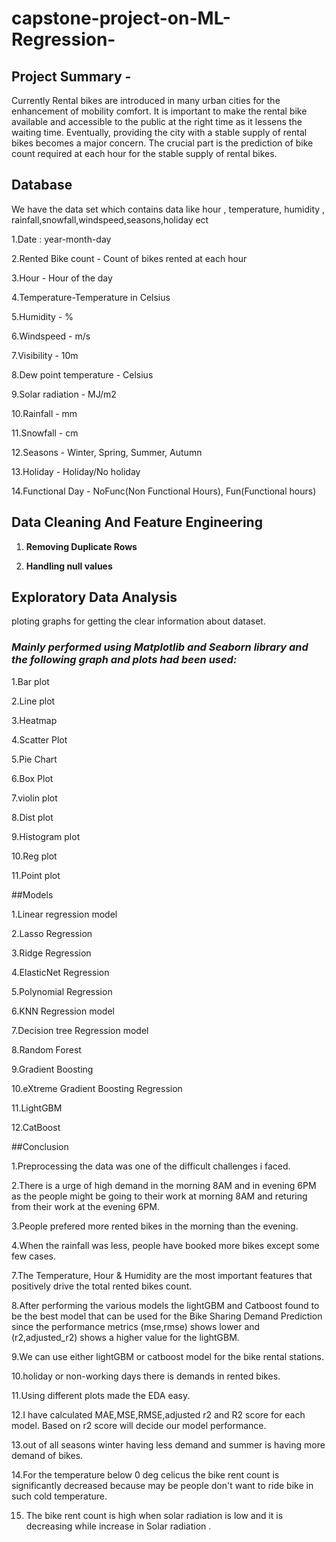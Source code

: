 # capstone-project-on-ML-Regression-

## Project Summary -

Currently Rental bikes are introduced in many urban cities for the enhancement of mobility comfort. It is important to make the rental bike available and accessible to the public at the right time as it lessens the waiting time. Eventually, providing the city with a stable supply of rental bikes becomes a major concern. The crucial part is the prediction of bike count required at each hour for the stable supply of rental bikes.

## Database

We have the data set which contains data like hour , temperature, humidity , rainfall,snowfall,windspeed,seasons,holiday ect

1.Date : year-month-day

2.Rented Bike count - Count of bikes rented at each hour

3.Hour - Hour of the day

4.Temperature-Temperature in Celsius

5.Humidity - %

6.Windspeed - m/s

7.Visibility - 10m

8.Dew point temperature - Celsius

9.Solar radiation - MJ/m2

10.Rainfall - mm

11.Snowfall - cm

12.Seasons - Winter, Spring, Summer, Autumn

13.Holiday - Holiday/No holiday

14.Functional Day - NoFunc(Non Functional Hours), Fun(Functional hours)


## Data Cleaning And Feature Engineering

1. **Removing Duplicate Rows**

2. **Handling null values**

## Exploratory Data Analysis

ploting graphs for getting the clear information about dataset.


### *Mainly performed using Matplotlib and Seaborn library and the following graph and plots had been used:*


1.Bar plot

2.Line plot

3.Heatmap

4.Scatter Plot

5.Pie Chart

6.Box Plot

7.violin plot 

8.Dist plot

9.Histogram plot

10.Reg plot

11.Point plot

##Models

1.Linear regression model

2.Lasso Regression

3.Ridge Regression

4.ElasticNet Regression

5.Polynomial Regression

6.KNN Regression model

7.Decision tree Regression model

8.Random Forest

9.Gradient Boosting

10.eXtreme Gradient Boosting Regression

11.LightGBM

12.CatBoost


##Conclusion


1.Preprocessing the data was one of the difficult challenges i faced.


2.There is a urge of high demand in the morning 8AM and in evening 6PM as the people might be going to their work at morning 8AM and returing from their work at the evening 6PM.


3.People prefered more rented bikes in the morning than the evening.


4.When the rainfall was less, people have booked more bikes except some few cases.


7.The Temperature, Hour & Humidity are the most important features that positively drive the total rented bikes count.


8.After performing the various models the lightGBM and Catboost found to be the best model that can be used for the Bike Sharing Demand Prediction since the performance metrics (mse,rmse) shows lower and (r2,adjusted_r2) shows a higher value for the lightGBM.



9.We can use either lightGBM or catboost model for the bike rental stations.


10.holiday or non-working days there is demands in rented bikes.


11.Using different plots made the EDA easy.


12.I have calculated MAE,MSE,RMSE,adjusted r2 and R2 score for each model. Based on r2 score will decide our model performance.


13.out of all seasons winter having less demand and summer is having more demand of bikes.


14.For the temperature below 0 deg celicus the bike rent count is significantly decreased because may be people don't want to ride bike in such cold temperature.



15. The bike rent count is high when solar radiation is low and it is decreasing while increase in Solar radiation .



